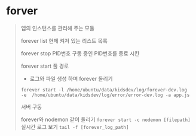 # forver
> 앱의 인스턴스를 관리해 주는 모듈
>
> forever list
> 현제 켜저 있는 리스트 목록
>
> forever stop PID번호
> 구동 중인 PID번호를 종료 시칸
>
> forever start 풀 경로
>  -  로그와 파일 생성 하며 forever 돌리기
>```
>forever start -l /home/ubuntu/data/kidsdev/log/forever-dev.log  -e  /home/ubuntu/data/kidsdev/log/error/error-dev.log -a app.js
>```
>서버 구동
>
> forever와 nodemon 같이 돌리기
> `forever start -c nodemon [filepath]`
> 실시간 로그 보기
> `tail -f [forever_log_path]`
